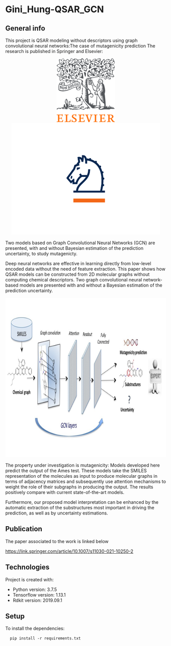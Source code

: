 # Gini_Hung-QSAR_GCN

## General info

This project is QSAR modeling without descriptors using graph convolutional neural networks:The case of mutagenicity prediction
The research is published in Springer and Elsevier:
<p align="center">
 <img height="200" src="IMG/img6.png"> <img height="350" src="IMG/img1.png"> 
</p>

Two models based on Graph Convolutional Neural Networks (GCN) are presented, with and without  Bayesian estimation of the prediction uncertainty, to study mutagenicty.

Deep neural networks are effective in learning directly from low-level encoded data without the need of feature extraction. This paper shows how QSAR models can be constructed from 2D molecular graphs without computing chemical descriptors. Two graph convolutional neural network-based models are presented with and without a Bayesian estimation of the prediction uncertainty.

<p align="center">
  <img height="500" src="IMG/img2.jpg">
</p>

 The property under investigation is mutagenicity: Models developed here predict the output of the Ames test. These models take the SMILES representation of the molecules as input to produce molecular graphs in terms of adjacency matrices and subsequently use attention mechanisms to weight the role of their subgraphs in producing the output. The results positively compare with current state-of-the-art models. 
 
 Furthermore, our proposed model interpretation can be enhanced by the automatic extraction of the substructures most important in driving the prediction, as well as by uncertainty estimations.

## Publication
The paper associated to the work is linked below

https://link.springer.com/article/10.1007/s11030-021-10250-2

## Technologies
Project is created with:
* Python version: 3.7.5
* Tensorflow version: 1.13.1
* Rdkit version: 2019.09.1
	
## Setup
To install the dependencies:

```
  pip install -r requirements.txt
  ```
  
